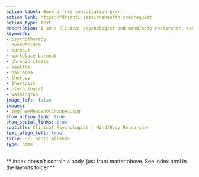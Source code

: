 ```yaml
---
action_label: Book a free consultation &rarr;
action_link: https://drsanti.sessionshealth.com/request
action_type: text
description: I am a clinical psychologist and mind/body researcher, specializing in chronic stress and workplace burnout, who uses a variety of modalities to help you feel more integrated and better prepared to meet your unique challenges.
keywords:
- psychotherapy
- overwhelmed
- burnout
- workplace burnout
- chronic stress
- seattle
- bay area
- therapy
- therapist
- psychologist
- washington
image_left: false
images: 
- img/newHeadshotCropped.jpg
show_action_link: true
show_social_links: true
subtitle: Clinical Psychologist | Mind/Body Researcher
text_align_left: true
title: Dr. Santi Allende
type: home
---
```


** index doesn't contain a body, just front matter above.
See index.html in the layouts folder **
